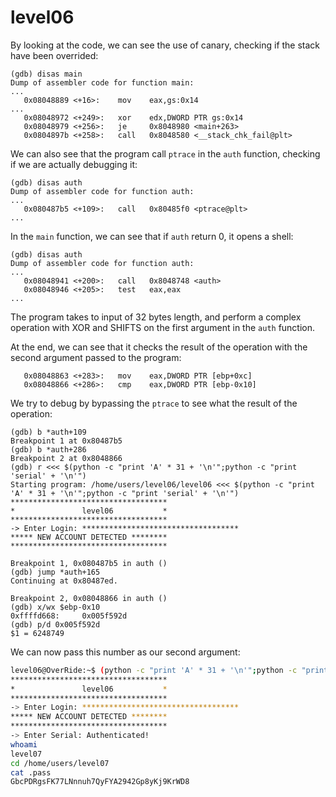 # level06

By looking at the code, we can see the use of canary, checking if the stack have been overrided:

```gdb
(gdb) disas main
Dump of assembler code for function main:
...
   0x08048889 <+16>:    mov    eax,gs:0x14
...
   0x08048972 <+249>:   xor    edx,DWORD PTR gs:0x14
   0x08048979 <+256>:   je     0x8048980 <main+263>
   0x0804897b <+258>:   call   0x8048580 <__stack_chk_fail@plt>
```

We can also see that the program call `ptrace` in the `auth` function, checking if we are actually debugging it:

```gdb
(gdb) disas auth
Dump of assembler code for function auth:
...
   0x080487b5 <+109>:   call   0x80485f0 <ptrace@plt>
...
```

In the `main` function, we can see that if `auth` return 0, it opens a shell:

```gdb
(gdb) disas auth
Dump of assembler code for function auth:
...
   0x08048941 <+200>:   call   0x8048748 <auth>
   0x08048946 <+205>:   test   eax,eax
...
```

The program takes to input of 32 bytes length, and perform a complex operation with XOR and SHIFTS on the first argument in the `auth` function.

At the end, we can see that it checks the result of the operation with the second argument passed to the program:

```gdb
   0x08048863 <+283>:   mov    eax,DWORD PTR [ebp+0xc]
   0x08048866 <+286>:   cmp    eax,DWORD PTR [ebp-0x10]
```

We try to debug by bypassing the `ptrace` to see what the result of the operation:

```gdb
(gdb) b *auth+109
Breakpoint 1 at 0x80487b5
(gdb) b *auth+286
Breakpoint 2 at 0x8048866
(gdb) r <<< $(python -c "print 'A' * 31 + '\n'";python -c "print 'serial' + '\n'")
Starting program: /home/users/level06/level06 <<< $(python -c "print 'A' * 31 + '\n'";python -c "print 'serial' + '\n'")
***********************************
*               level06           *
***********************************
-> Enter Login: ***********************************
***** NEW ACCOUNT DETECTED ********
***********************************

Breakpoint 1, 0x080487b5 in auth ()
(gdb) jump *auth+165
Continuing at 0x80487ed.

Breakpoint 2, 0x08048866 in auth ()
(gdb) x/wx $ebp-0x10
0xffffd668:     0x005f592d
(gdb) p/d 0x005f592d
$1 = 6248749
```

We can now pass this number as our second argument:

```bash
level06@OverRide:~$ (python -c "print 'A' * 31 + '\n'";python -c "print '6248749' + '\n'";cat) | ./level06
***********************************
*               level06           *
***********************************
-> Enter Login: ***********************************
***** NEW ACCOUNT DETECTED ********
***********************************
-> Enter Serial: Authenticated!
whoami
level07
cd /home/users/level07
cat .pass
GbcPDRgsFK77LNnnuh7QyFYA2942Gp8yKj9KrWD8
```
